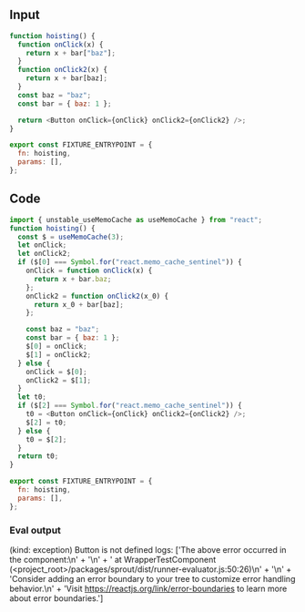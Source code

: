 
## Input

```javascript
function hoisting() {
  function onClick(x) {
    return x + bar["baz"];
  }
  function onClick2(x) {
    return x + bar[baz];
  }
  const baz = "baz";
  const bar = { baz: 1 };

  return <Button onClick={onClick} onClick2={onClick2} />;
}

export const FIXTURE_ENTRYPOINT = {
  fn: hoisting,
  params: [],
};

```

## Code

```javascript
import { unstable_useMemoCache as useMemoCache } from "react";
function hoisting() {
  const $ = useMemoCache(3);
  let onClick;
  let onClick2;
  if ($[0] === Symbol.for("react.memo_cache_sentinel")) {
    onClick = function onClick(x) {
      return x + bar.baz;
    };
    onClick2 = function onClick2(x_0) {
      return x_0 + bar[baz];
    };

    const baz = "baz";
    const bar = { baz: 1 };
    $[0] = onClick;
    $[1] = onClick2;
  } else {
    onClick = $[0];
    onClick2 = $[1];
  }
  let t0;
  if ($[2] === Symbol.for("react.memo_cache_sentinel")) {
    t0 = <Button onClick={onClick} onClick2={onClick2} />;
    $[2] = t0;
  } else {
    t0 = $[2];
  }
  return t0;
}

export const FIXTURE_ENTRYPOINT = {
  fn: hoisting,
  params: [],
};

```
      
### Eval output
(kind: exception) Button is not defined
logs: ['The above error occurred in the <WrapperTestComponent> component:\n' +
  '\n' +
  '    at WrapperTestComponent (<project_root>/packages/sprout/dist/runner-evaluator.js:50:26)\n' +
  '\n' +
  'Consider adding an error boundary to your tree to customize error handling behavior.\n' +
  'Visit https://reactjs.org/link/error-boundaries to learn more about error boundaries.']